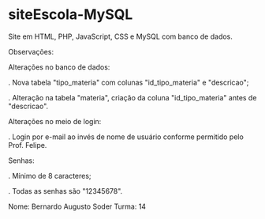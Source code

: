 # siteEscola-MySQL
Site em HTML, PHP, JavaScript, CSS e MySQL com banco de dados.

Observações:

Alterações no banco de dados:

  . Nova tabela "tipo_materia" com colunas "id_tipo_materia" e "descricao";

  . Alteração na tabela "materia", criação da coluna "id_tipo_materia" antes de "descricao".


Alterações no meio de login:

  . Login por e-mail ao invés de nome de usuário conforme permitido pelo Prof. Felipe.


Senhas:

  . Mínimo de 8 caracteres;

  . Todas as senhas são "12345678".


Nome: Bernardo Augusto Soder 
Turma: 14
